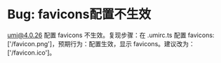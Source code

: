 # Bug: favicons配置不生效

umi@4.0.26 配置 favicons 不生效。复现步骤：在 .umirc.ts 配置 favicons: ['/favicon.png']，预期行为：配置生效，显示 favicons。建议改为：['/favicon.ico']。
